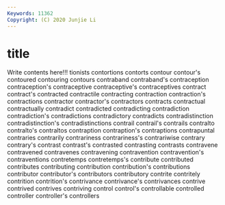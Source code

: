 ```yaml
---
Keywords: 11362
Copyright: (C) 2020 Junjie Li
---
```


# title

Write contents here!!!
tionists 
contortions 
contorts 
contour 
contour's 
contoured 
contouring 
contours
contraband 
contraband's 
contraception 
contraception's 
contraceptive 
contraceptive's 
contraceptives 
contract 
contract's 
contracted
contractile 
contracting 
contraction 
contraction's 
contractions 
contractor 
contractor's 
contractors 
contracts 
contractual
contractually 
contradict 
contradicted 
contradicting 
contradiction 
contradiction's 
contradictions 
contradictory 
contradicts 
contradistinction
contradistinction's 
contradistinctions 
contrail 
contrail's 
contrails 
contralto 
contralto's 
contraltos 
contraption 
contraption's
contraptions 
contrapuntal 
contraries 
contrarily 
contrariness 
contrariness's 
contrariwise 
contrary 
contrary's 
contrast
contrast's 
contrasted 
contrasting 
contrasts 
contravene 
contravened 
contravenes 
contravening 
contravention 
contravention's
contraventions 
contretemps 
contretemps's 
contribute 
contributed 
contributes 
contributing 
contribution 
contribution's 
contributions
contributor 
contributor's 
contributors 
contributory 
contrite 
contritely 
contrition 
contrition's 
contrivance 
contrivance's
contrivances 
contrive 
contrived 
contrives 
contriving 
control 
control's 
controllable 
controlled 
controller
controller's 
controllers 
